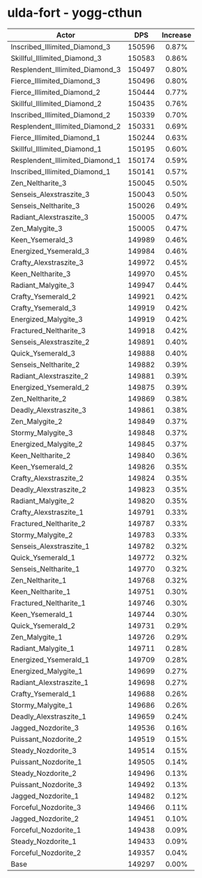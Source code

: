 # ulda-fort - yogg-cthun
| Actor | DPS | Increase |
|---|:---:|:---:|
|Inscribed_Illimited_Diamond_3|150596|0.87%|
|Skillful_Illimited_Diamond_3|150583|0.86%|
|Resplendent_Illimited_Diamond_3|150497|0.80%|
|Fierce_Illimited_Diamond_3|150496|0.80%|
|Fierce_Illimited_Diamond_2|150444|0.77%|
|Skillful_Illimited_Diamond_2|150435|0.76%|
|Inscribed_Illimited_Diamond_2|150339|0.70%|
|Resplendent_Illimited_Diamond_2|150331|0.69%|
|Fierce_Illimited_Diamond_1|150244|0.63%|
|Skillful_Illimited_Diamond_1|150195|0.60%|
|Resplendent_Illimited_Diamond_1|150174|0.59%|
|Inscribed_Illimited_Diamond_1|150141|0.57%|
|Zen_Neltharite_3|150045|0.50%|
|Senseis_Alexstraszite_3|150043|0.50%|
|Senseis_Neltharite_3|150026|0.49%|
|Radiant_Alexstraszite_3|150005|0.47%|
|Zen_Malygite_3|150005|0.47%|
|Keen_Ysemerald_3|149989|0.46%|
|Energized_Ysemerald_3|149984|0.46%|
|Crafty_Alexstraszite_3|149972|0.45%|
|Keen_Neltharite_3|149970|0.45%|
|Radiant_Malygite_3|149947|0.44%|
|Crafty_Ysemerald_2|149921|0.42%|
|Crafty_Ysemerald_3|149919|0.42%|
|Energized_Malygite_3|149919|0.42%|
|Fractured_Neltharite_3|149918|0.42%|
|Senseis_Alexstraszite_2|149891|0.40%|
|Quick_Ysemerald_3|149888|0.40%|
|Senseis_Neltharite_2|149882|0.39%|
|Radiant_Alexstraszite_2|149881|0.39%|
|Energized_Ysemerald_2|149875|0.39%|
|Zen_Neltharite_2|149869|0.38%|
|Deadly_Alexstraszite_3|149861|0.38%|
|Zen_Malygite_2|149849|0.37%|
|Stormy_Malygite_3|149848|0.37%|
|Energized_Malygite_2|149845|0.37%|
|Keen_Neltharite_2|149840|0.36%|
|Keen_Ysemerald_2|149826|0.35%|
|Crafty_Alexstraszite_2|149824|0.35%|
|Deadly_Alexstraszite_2|149823|0.35%|
|Radiant_Malygite_2|149820|0.35%|
|Crafty_Alexstraszite_1|149791|0.33%|
|Fractured_Neltharite_2|149787|0.33%|
|Stormy_Malygite_2|149783|0.33%|
|Senseis_Alexstraszite_1|149782|0.32%|
|Quick_Ysemerald_1|149772|0.32%|
|Senseis_Neltharite_1|149770|0.32%|
|Zen_Neltharite_1|149768|0.32%|
|Keen_Neltharite_1|149751|0.30%|
|Fractured_Neltharite_1|149746|0.30%|
|Keen_Ysemerald_1|149744|0.30%|
|Quick_Ysemerald_2|149731|0.29%|
|Zen_Malygite_1|149726|0.29%|
|Radiant_Malygite_1|149711|0.28%|
|Energized_Ysemerald_1|149709|0.28%|
|Energized_Malygite_1|149699|0.27%|
|Radiant_Alexstraszite_1|149698|0.27%|
|Crafty_Ysemerald_1|149688|0.26%|
|Stormy_Malygite_1|149686|0.26%|
|Deadly_Alexstraszite_1|149659|0.24%|
|Jagged_Nozdorite_3|149536|0.16%|
|Puissant_Nozdorite_2|149519|0.15%|
|Steady_Nozdorite_3|149514|0.15%|
|Puissant_Nozdorite_1|149505|0.14%|
|Steady_Nozdorite_2|149496|0.13%|
|Puissant_Nozdorite_3|149492|0.13%|
|Jagged_Nozdorite_1|149482|0.12%|
|Forceful_Nozdorite_3|149466|0.11%|
|Jagged_Nozdorite_2|149451|0.10%|
|Forceful_Nozdorite_1|149438|0.09%|
|Steady_Nozdorite_1|149433|0.09%|
|Forceful_Nozdorite_2|149357|0.04%|
|Base|149297|0.00%|
